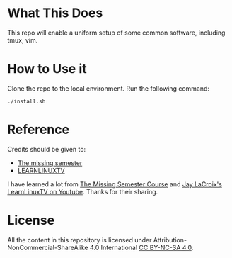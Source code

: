 # What This Does
This repo will enable a uniform setup of some common software, including tmux, vim.

# How to Use it
Clone the repo to the local environment. Run the following command:
```
./install.sh
```

# Reference
Credits should be given to:
- [The missing semester](https://github.com/missing-semester/missing-semester)
- [LEARNLINUXTV](https://pastebin.com/CDEVZTSC)

I have learned a lot from [The Missing Semester Course](https://youtu.be/Z56Jmr9Z34Q) and [Jay LaCroix's LearnLinuxTV on Youtube](https://www.youtube.com/user/JtheLinuxguy). Thanks for their sharing.


# License
All the content in this repository is licensed under Attribution-NonCommercial-ShareAlike 4.0 International [CC BY-NC-SA 4.0](https://creativecommons.org/licenses/by-nc-sa/4.0/).
